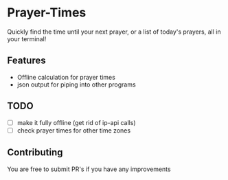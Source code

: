 # Prayer-Times

Quickly find the time until your next prayer,
or a list of today's prayers, all in your terminal!

## Features

- Offline calculation for prayer times
- json output for piping into other programs

## TODO

- [ ] make it fully offline (get rid of ip-api calls)
- [ ] check prayer times for other time zones

## Contributing

You are free to submit PR's if you have any improvements
